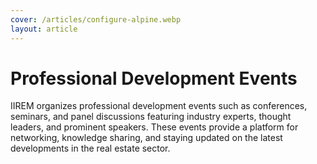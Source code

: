 ```yaml
---
cover: /articles/configure-alpine.webp
layout: article
---
```


# Professional Development Events

IIREM organizes professional development events such as conferences, seminars, and panel discussions featuring industry experts, thought leaders, and prominent speakers. These events provide a platform for networking, knowledge sharing, and staying updated on the latest developments in the real estate sector.